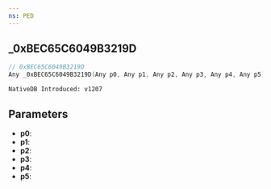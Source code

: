 ```yaml
---
ns: PED
---
```

## _0xBEC65C6049B3219D

```c
// 0xBEC65C6049B3219D
Any _0xBEC65C6049B3219D(Any p0, Any p1, Any p2, Any p3, Any p4, Any p5);
```

```
NativeDB Introduced: v1207
```

## Parameters
* **p0**:
* **p1**:
* **p2**:
* **p3**:
* **p4**:
* **p5**:
